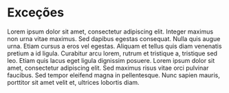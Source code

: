 # Exceções

Lorem ipsum dolor sit amet, consectetur adipiscing elit. Integer maximus non urna vitae maximus. Sed dapibus egestas consequat. Nulla quis augue urna. Etiam cursus a eros vel egestas. Aliquam et tellus quis diam venenatis pretium a id ligula. Curabitur arcu lorem, rutrum et tristique a, tristique sed leo. Etiam quis lacus eget ligula dignissim posuere. Lorem ipsum dolor sit amet, consectetur adipiscing elit. Sed maximus risus vitae orci pulvinar faucibus. Sed tempor eleifend magna in pellentesque. Nunc sapien mauris, porttitor sit amet velit et, ultrices lobortis diam.